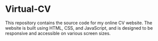 # Virtual-CV
This repository contains the source code for my online CV website. The website is built using HTML, CSS, and JavaScript, and is designed to be responsive and accessible on various screen sizes.
